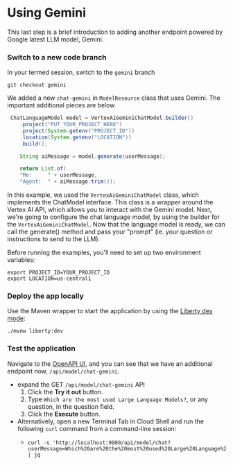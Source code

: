 # Using Gemini

This last step is a brief introduction to adding another endpoint powered by Google latest LLM model, Gemini.

### Switch to a new code branch
In your termed session, switch to the `gemini` branch
```shell
git checkout gemini
```
We added a new `chat-gemini` in `ModelResource` class that uses Gemini. The important additional pieces are below

```java
 ChatLanguageModel model = VertexAiGeminiChatModel.builder()
    .project("PUT_YOUR_PROJECT_HERE")
    .project(System.getenv("PROJECT_ID"))
    .location(System.getenv("LOCATION"))
    .build();

    String aiMessage = model.generate(userMessage);

    return List.of(
    "Me:     " + userMessage,
    "Agent:  " + aiMessage.trim());
```
In this  example, we used the `VertexAiGeminiChatModel` class, which implements the ChatModel interface. This class is a wrapper around the Vertex AI API, which allows you to interact with the Gemini model.
Next, we're going to configure the chat language model, by using the builder for the `VertexAiGeminiChatModel`.
Now that the language model is ready, we can call the generate() method and pass your "prompt" (ie. your question or instructions to send to the LLM).

Before running the examples, you'll need to set up two environment variables:

```shell
export PROJECT_ID=YOUR_PROJECT_ID
export LOCATION=us-central1
````
### Deploy the app locally

Use the Maven wrapper to start the application by using the [Liberty dev mode](https://openliberty.io/docs/latest/development-mode.html):

```
./mvnw liberty:dev
```

### Test the application
Navigate to the [OpenAPI UI](http://localhost:9080/openapi/ui), and you can see that we have an additional endpoint now, `/api/model/chat-gemini`.

- expand the GET `/api/model/chat-gemini` API
    1. Click the **Try it out** button.
    2. Type `Which are the most used Large Language Models?`, or any question, in the question field.
    3. Click the **Execute** button.
- Alternatively, open a new Terminal Tab in Cloud Shell and run the following `curl` command from a command-line session:
    - ```
      curl -s 'http://localhost:9080/api/model/chat?userMessage=Which%20are%20the%20most%20used%20Large%20Language%20models%3F' | jq
      ```
